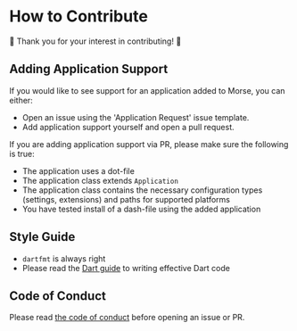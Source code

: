 # How to Contribute

:tada: Thank you for your interest in contributing! :tada:

## Adding Application Support

If you would like to see support for an application added to Morse, you can either:

- Open an issue using the 'Application Request' issue template.
- Add application support yourself and open a pull request.

If you are adding application support via PR, please make sure the following is true:

- The application uses a dot-file
- The application class extends `Application`
- The application class contains the necessary configuration types (settings, extensions) and paths for supported platforms
- You have tested install of a dash-file using the added application

## Style Guide

- `dartfmt` is always right
- Please read the [Dart guide](https://dart.dev/guides/language/effective-dart) to writing effective Dart code

## Code of Conduct

Please read [the code of conduct](CODE_OF_CONDUCT.md) before opening an issue or PR.
